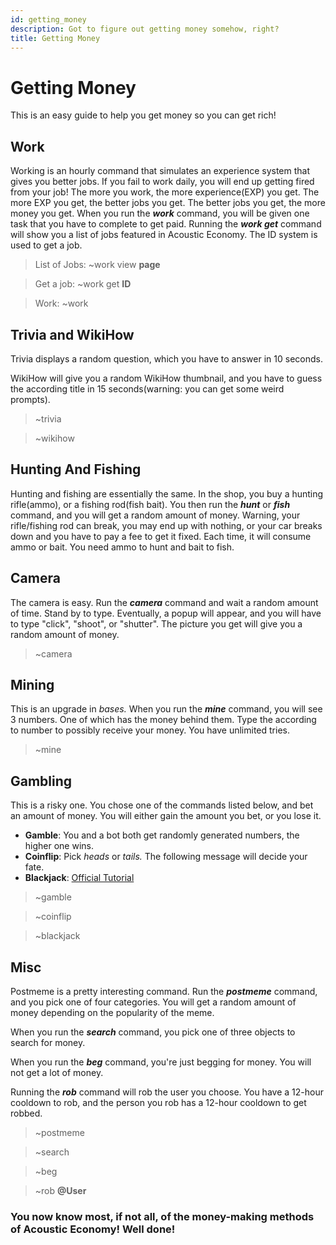 ```yaml
---
id: getting_money
description: Got to figure out getting money somehow, right?
title: Getting Money
---
```


# Getting Money

This is an easy guide to help you get money so you can get rich!

## Work

Working is an hourly command that simulates an experience system that gives you better jobs. If you fail to work daily, you will end up getting fired from your job! The more you work, the more experience(EXP) you get. The more EXP you get, the better jobs you get. The better jobs you get, the more money you get. When you run the ***work*** command, you will be given one task that you have to complete to get paid. Running the ***work get*** command will show you a list of jobs featured in Acoustic Economy. The ID system is used to get a job.

> List of Jobs: ~work view **page**

> Get a job: ~work get **ID**

> Work: ~work

## Trivia and WikiHow

Trivia displays a random question, which you have to answer in 10 seconds.

WikiHow will give you a random WikiHow thumbnail, and you have to guess the according title in 15 seconds(warning: you can get some weird prompts).

> ~trivia

> ~wikihow

## Hunting And Fishing

Hunting and fishing are essentially the same. In the shop, you buy a hunting rifle(ammo), or a fishing rod(fish bait). You then run the ***hunt*** or ***fish*** command, and you will get a random amount of money. Warning, your rifle/fishing rod can break, you may end up with nothing, or your car breaks down and you have to pay a fee to get it fixed. Each time, it will consume ammo or bait. You need ammo to hunt and bait to fish.

## Camera

The camera is easy. Run the ***camera*** command and wait a random amount of time. Stand by to type. Eventually, a popup will appear, and you will have to type "click", "shoot", or "shutter". The picture you get will give you a random amount of money.

> ~camera

## Mining

This is an upgrade in *bases.* When you run the ***mine*** command, you will see 3 numbers. One of which has the money behind them. Type the according to number to possibly receive your money. You have unlimited tries.

> ~mine

## Gambling

This is a risky one. You chose one of the commands listed below, and bet an amount of money. You will either gain the amount you bet, or you lose it.

- **Gamble**: You and a bot both get randomly generated numbers, the higher one wins.
- **Coinflip**: Pick *heads* or *tails.* The following message will decide your fate.
- **Blackjack**: [Official Tutorial](https://bicyclecards.com/how-to-play/blackjack/)

> ~gamble

> ~coinflip

> ~blackjack

## Misc

Postmeme is a pretty interesting command. Run the ***postmeme*** command, and you pick one of four categories. You will get a random amount of money depending on the popularity of the meme.

When you run the ***search*** command, you pick one of three objects to search for money.

When you run the ***beg*** command, you're just begging for money. You will not get a lot of money.

Running the ***rob*** command will rob the user you choose. You have a 12-hour cooldown to rob, and the person you rob has a 12-hour cooldown to get robbed.

> ~postmeme

> ~search

> ~beg

> ~rob **@User**

### You now know most, if not all, of the money-making methods of Acoustic Economy! Well done!